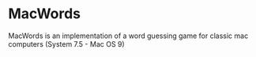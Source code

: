 # MacWords

MacWords is an implementation of a word guessing game for classic mac computers (System 7.5 - Mac OS 9)

